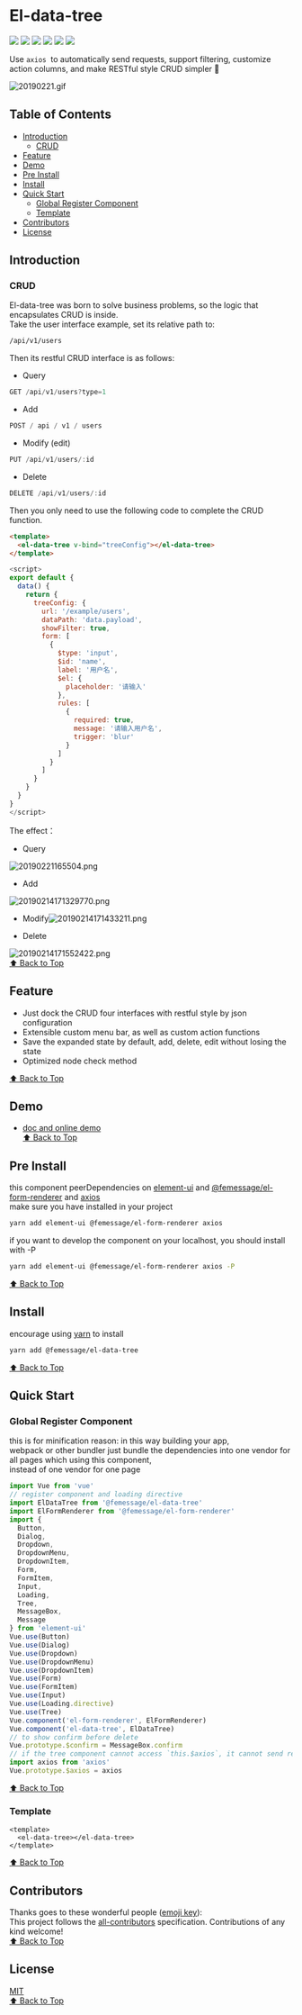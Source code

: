 # El-data-tree

![](https://cdn.nlark.com/yuque/0/2019/svg/224563/1561713517736-62f339ed-0fba-4d0a-91bb-2cadd901b94e.svg#align=left&display=inline&height=20&originHeight=20&originWidth=90&size=0&status=done&width=90) [![](https://img.shields.io/npm/dm/@femessage/el-data-tree.svg#align=left&display=inline&height=20&originHeight=20&originWidth=140&status=done&width=140)](https://www.npmjs.com/package/@femessage/el-data-tree) ![](https://img.shields.io/npm/v/@femessage/el-data-tree.svg#align=left&display=inline&height=20&originHeight=20&originWidth=80&status=done&width=80) [![](https://img.shields.io/npm/l/@femessage/el-data-tree.svg#align=left&display=inline&height=20&originHeight=20&originWidth=78&status=done&width=78)](https://github.com/FEMessage/el-data-tree/blob/master/LICENSE) ![](https://img.shields.io/badge/PRs-welcome-brightgreen.svg#align=left&display=inline&height=20&originHeight=20&originWidth=90&status=done&width=90) [![](https://img.shields.io/badge/%F0%9F%A4%96-release%20notes-00B2EE.svg#align=left&display=inline&height=20&originHeight=20&originWidth=104&status=done&width=104)](https://github-tools.github.io/github-release-notes/)

Use `axios`  to automatically send requests, support filtering, customize action columns, and make RESTful style CRUD simpler 👏

![20190221.gif](https://cdn.nlark.com/yuque/0/2019/gif/224563/1561713421335-6cc64e4c-4533-4236-b452-c007bcbff97a.gif#align=left&display=inline&height=533&name=20190221.gif&originHeight=533&originWidth=640&size=3402604&status=done&width=640)

<a name="65f5152b"></a>

## Table of Contents

* [Introduction](#introduction)
  * [CRUD](#crud)
* [Feature](#feature)
* [Demo](#demo)
* [Pre Install](#pre-install)
* [Install](#install)
* [Quick Start](#quick-start)
  * [Global Register Component](#global-register-component)
  * [Template](#template)
* [Contributors](#contributors)
* [License](#license)

<a name="Introduction"></a>

## Introduction

<a name="CRUD"></a>

### CRUD

El-data-tree was born to solve business problems, so the logic that encapsulates CRUD is inside.<br />Take the user interface example, set its relative path to:

```sh
/api/v1/users
```

Then its restful CRUD interface is as follows:

* Query

```javascript
GET /api/v1/users?type=1
```

* Add

```javascript
POST / api / v1 / users
```

* Modify (edit)

```javascript
PUT /api/v1/users/:id
```

* Delete

```javascript
DELETE /api/v1/users/:id
```

Then you only need to use the following code to complete the CRUD function.

```html
<template>
  <el-data-tree v-bind="treeConfig"></el-data-tree>
</template>
```

```javascript
<script>
export default {
  data() {
    return {
      treeConfig: {
        url: '/example/users',
        dataPath: 'data.payload',
        showFilter: true,
        form: [
          {
            $type: 'input',
            $id: 'name',
            label: '用户名',
            $el: {
              placeholder: '请输入'
            },
            rules: [
              {
                required: true,
                message: '请输入用户名',
                trigger: 'blur'
              }
            ]
          }
        ]
      }
    }
  }
}
</script>
```

The effect：

* Query

![20190221165504.png](https://cdn.nlark.com/yuque/0/2019/png/224563/1561713729737-7bd1ab69-b726-451c-84c5-efcb8ccf641b.png#align=left&display=inline&height=492&name=20190221165504.png&originHeight=492&originWidth=501&size=47269&status=done&width=501)<br />

* Add

![20190214171329770.png](https://cdn.nlark.com/yuque/0/2019/png/224563/1561713670642-7595b615-90df-462d-9ec7-feefd5fe47d1.png#align=left&display=inline&height=694&name=20190214171329770.png&originHeight=694&originWidth=1588&size=110401&status=done&width=1588)

* Modify![20190214171433211.png](https://cdn.nlark.com/yuque/0/2019/png/224563/1561713696957-20993733-ab50-490f-af7e-8800c196e404.png#align=left&display=inline&height=691&name=20190214171433211.png&originHeight=691&originWidth=1502&size=110867&status=done&width=1502)

* Delete

![20190214171552422.png](https://cdn.nlark.com/yuque/0/2019/png/224563/1561713749814-69f454fd-9411-49e7-a128-06dfde7d8e2b.png#align=left&display=inline&height=687&name=20190214171552422.png&originHeight=687&originWidth=1794&size=116237&status=done&width=1794)<br />
[⬆ Back to Top](#table-of-contents)

<a name="Feature"></a>

## Feature

* Just dock the CRUD four interfaces with restful style by json configuration
* Extensible custom menu bar, as well as custom action functions
* Save the expanded state by default, add, delete, edit without losing the state
* Optimized node check method

[⬆ Back to Top](#table-of-contents)

<a name="Demo"></a>

## Demo

* [doc and online demo](https://femessage.github.io/el-data-tree/)<br />
  [⬆ Back to Top](#table-of-contents)

<a name="5bc0fb1f"></a>

## Pre Install

this component peerDependencies on [element-ui](http://element.eleme.io/#/zh-CN/component/tree) and [@femessage/el-form-renderer](https://github.com/FEMessage/el-form-renderer) and [axios](https://github.com/axios/axios)<br />make sure you have installed in your project

```sh
yarn add element-ui @femessage/el-form-renderer axios
```

if you want to develop the component on your localhost, you should install with -P

```sh
yarn add element-ui @femessage/el-form-renderer axios -P
```

[⬆ Back to Top](#table-of-contents)

<a name="Install"></a>

## Install

encourage using [yarn](https://yarnpkg.com/en/docs/install#mac-stable) to install

```sh
yarn add @femessage/el-data-tree
```

[⬆ Back to Top](#table-of-contents)

<a name="411eaaaa"></a>

## Quick Start

<a name="5cf15fc0"></a>

### Global Register Component

this is for minification reason: in this way building your app,<br />webpack or other bundler just bundle the dependencies into one vendor for all pages which using this component,<br />instead of one vendor for one page

```javascript
import Vue from 'vue'
// register component and loading directive
import ElDataTree from '@femessage/el-data-tree'
import ElFormRenderer from '@femessage/el-form-renderer'
import {
  Button,
  Dialog,
  Dropdown,
  DropdownMenu,
  DropdownItem,
  Form,
  FormItem,
  Input,
  Loading,
  Tree,
  MessageBox,
  Message
} from 'element-ui'
Vue.use(Button)
Vue.use(Dialog)
Vue.use(Dropdown)
Vue.use(DropdownMenu)
Vue.use(DropdownItem)
Vue.use(Form)
Vue.use(FormItem)
Vue.use(Input)
Vue.use(Loading.directive)
Vue.use(Tree)
Vue.component('el-form-renderer', ElFormRenderer)
Vue.component('el-data-tree', ElDataTree)
// to show confirm before delete
Vue.prototype.$confirm = MessageBox.confirm
// if the tree component cannot access `this.$axios`, it cannot send request
import axios from 'axios'
Vue.prototype.$axios = axios
```

[⬆ Back to Top](#table-of-contents)

<a name="Template"></a>

### Template

```vue
<template>
  <el-data-tree></el-data-tree>
</template>
```

[⬆ Back to Top](#table-of-contents)

<a name="Contributors"></a>

## Contributors

Thanks goes to these wonderful people ([emoji key](https://allcontributors.org/docs/en/emoji-key)):<br />This project follows the [all-contributors](https://github.com/all-contributors/all-contributors) specification. Contributions of any kind welcome!<br />[⬆ Back to Top](#table-of-contents)

<a name="License"></a>

## License

[MIT](./LICENSE)<br />[⬆ Back to Top](#table-of-contents)

